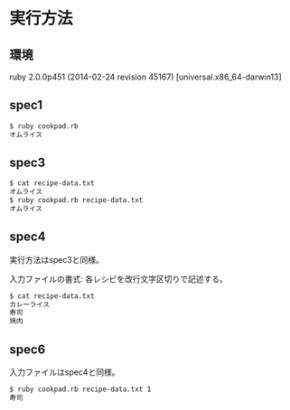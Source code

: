 実行方法
====

環境
----

ruby 2.0.0p451 (2014-02-24 revision 45167) [universal.x86_64-darwin13]

spec1
----

```sh
$ ruby cookpad.rb
オムライス
```

spec3
----

```sh
$ cat recipe-data.txt
オムライス
$ ruby cookpad.rb recipe-data.txt
オムライス
```

spec4
----

実行方法はspec3と同様。

入力ファイルの書式: 各レシピを改行文字区切りで記述する。

```sh
$ cat recipe-data.txt
カレーライス
寿司
焼肉
```

spec6
----

入力ファイルはspec4と同様。

```sh
$ ruby cookpad.rb recipe-data.txt 1
寿司
```
